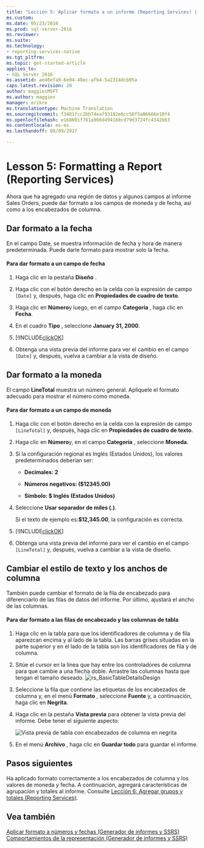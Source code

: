 ```yaml
---
title: "Lección 5: Aplicar formato a un informe (Reporting Services) | Documentos de Microsoft"
ms.custom: 
ms.date: 05/23/2016
ms.prod: sql-server-2016
ms.reviewer: 
ms.suite: 
ms.technology:
- reporting-services-native
ms.tgt_pltfrm: 
ms.topic: get-started-article
applies_to:
- SQL Server 2016
ms.assetid: ae46efa9-6e04-48ec-afb4-5a2314dcb05a
caps.latest.revision: 20
author: maggiesMSFT
ms.author: maggies
manager: erikre
ms.translationtype: Machine Translation
ms.sourcegitcommit: f3481fcc2bb74eaf93182e6cc58f5a06666e10f4
ms.openlocfilehash: e168601f761a966d494168cd79d3724fc4342b63
ms.contentlocale: es-es
ms.lasthandoff: 08/09/2017

---
```

# <a name="lesson-5-formatting-a-report-reporting-services"></a>Lesson 5: Formatting a Report (Reporting Services)
Ahora que ha agregado una región de datos y algunos campos al informe Sales Orders, puede dar formato a los campos de moneda y de fecha, así como a los encabezados de columna.  
  
## <a name="bkmk_format_date"></a>Dar formato a la fecha  
En el campo Date, se muestra información de fecha y hora de manera predeterminada. Puede darle formato para mostrar solo la fecha.  
  
#### <a name="to-format-a-date-field"></a>Para dar formato a un campo de fecha  
  
1.  Haga clic en la pestaña **Diseño** .  
  
2.  Haga clic con el botón derecho en la celda con la expresión de campo `[Date]` y, después, haga clic en **Propiedades de cuadro de texto**.  
  
3.  Haga clic en **Número**y luego, en el campo **Categoría** , haga clic en **Fecha**.  
  
4.  En el cuadro **Tipo** , seleccione **January 31, 2000**.  
  
5.  [!INCLUDE[clickOK](../includes/clickok-md.md)]  
  
6.  Obtenga una vista previa del informe para ver el cambio en el campo `[Date]` y, después, vuelva a cambiar a la vista de diseño.  
  
## <a name="bkmk_format_currency"></a>Dar formato a la moneda  
El campo **LineTotal** muestra un número general. Aplíquele el formato adecuado para mostrar el número como moneda.  
  
#### <a name="to-format-a-currency-field"></a>Para dar formato a un campo de moneda  
  
1.  Haga clic con el botón derecho en la celda con la expresión de campo `[LineTotal]` y, después, haga clic en **Propiedades de cuadro de texto**.  
  
2.  Haga clic en **Número**y, en el campo **Categoría** , seleccione **Moneda**.  
  
3.  Si la configuración regional es Inglés (Estados Unidos), los valores predeterminados deberían ser:  
  
    -   **Decimales: 2**  
  
    -   **Números negativos: ($12345.00)**  
  
    -   **Símbolo: $ Inglés (Estados Unidos)**  
  
4.  Seleccione **Usar separador de miles (.)**.  
  
    Si el texto de ejemplo es:**$12,345.00**, la configuración es correcta.  
  
5.  [!INCLUDE[clickOK](../includes/clickok-md.md)]  
  
6.  Obtenga una vista previa del informe para ver el cambio en el campo `[LineTotal]` y, después, vuelva a cambiar a la vista de diseño.  
  
## <a name="bkmk_change_textstyle"></a>Cambiar el estilo de texto y los anchos de columna  
También puede cambiar el formato de la fila de encabezado para diferenciarlo de las filas de datos del informe. Por último, ajustará el ancho de las columnas.  
  
#### <a name="to-format-header-rows-and-table-columns"></a>Para dar formato a las filas de encabezado y las columnas de tabla  
  
1.  Haga clic en la tabla para que los identificadores de columna y de fila aparezcan encima y al lado de la tabla. Las barras grises situadas en la parte superior y en el lado de la tabla son los identificadores de fila y de columna.  
       
  
2.  Sitúe el cursor en la línea que hay entre los controladores de columna para que cambie a una flecha doble. Arrastre las columnas hasta que tengan el tamaño deseado.
 ![rs_BasicTableDetailsDesign](../reporting-services/media/rs-basictabledetailsdesign.png)   
  
3.  Seleccione la fila que contiene las etiquetas de los encabezados de columna y, en el menú **Formato** , seleccione **Fuente** y, a continuación, haga clic en **Negrita**.  
  
4.  Haga clic en la pestaña **Vista previa** para obtener la vista previa del informe. Debe tener el siguiente aspecto:  
  
    ![Vista previa de tabla con encabezados de columna en negrita](../reporting-services/media/rs-basictabledetailsformattedpreview.png "vista previa de tabla con encabezados de columna en negrita")  
  
5.  En el menú **Archivo** , haga clic en **Guardar todo** para guardar el informe.  
  
## <a name="next-steps"></a>Pasos siguientes  
Ha aplicado formato correctamente a los encabezados de columna y los valores de moneda y fecha. A continuación, agregará características de agrupación y totales al informe. Consulte [Lección 6: Agregar grupos y totales &#40;Reporting Services&#41;](../reporting-services/lesson-6-adding-grouping-and-totals-reporting-services.md).  
  
## <a name="see-also"></a>Vea también  
[Aplicar formato a números y fechas &#40;Generador de informes y SSRS&#41;](../reporting-services/report-design/formatting-numbers-and-dates-report-builder-and-ssrs.md)  
[Comportamientos de la representación &#40;Generador de informes y SSRS&#41;](../reporting-services/report-design/rendering-behaviors-report-builder-and-ssrs.md)  
  
  
  


